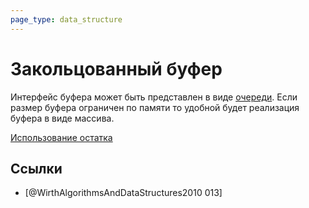 ```yaml
---
page_type: data_structure
---
```


# Закольцованный буфер

Интерфейс буфера может быть представлен в виде [очереди]([[20221025223739]]). Если размер буфера ограничен по памяти то удобной будет реализация буфера в виде массива.

[Использование остатка]([[20221110203155]])

## Ссылки

* [@WirthAlgorithmsAndDataStructures2010 013]